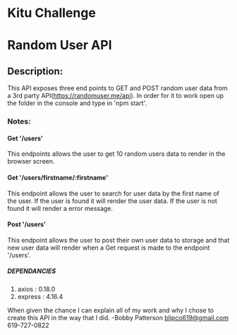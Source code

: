 # Kitu Challenge
# Random User API

## Description:

This API exposes three end points to GET and POST random user data from a 3rd party API(https://randomuser.me/api).
In order for it to work open up the folder in the console and type in 'npm start'.

### Notes:
#### Get '/users'
This endpoints allows the user to get 10 random users data to render in the browser screen.  
#### Get '/users/firstname/:firstname'
This endpoint allows the user to search for user data by the first name of the user.  If the user is found it will render the user data.  If the user is not found it will render a error message.
#### Post '/users'
This endpoint allows the user to post their own user data to storage and that new user data will render when a Get request is made to the endpoint '/users'.

##### DEPENDANCIES

 1. axios : 0.18.0
 2. express : 4.16.4

 When given the chance I can explain all of my work and why I chose to create this API in the way that I did.
 -Bobby Patterson
 blipco619@gmail.com
 619-727-0822